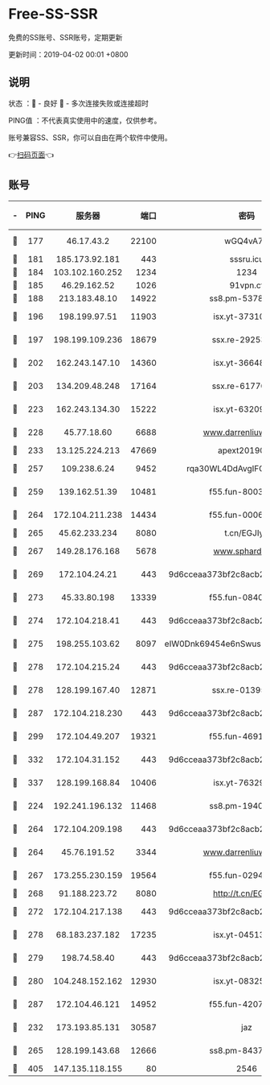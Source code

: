# Free-SS-SSR

免费的SS账号、SSR账号，定期更新

更新时间：2019-04-02 00:01 +0800

## 说明

状态     ：🙂 - 良好 🙁 - 多次连接失败或连接超时

PING值   ：不代表真实使用中的速度，仅供参考。

账号兼容SS、SSR，你可以自由在两个软件中使用。

👉[扫码页面](https://liesauer.github.io/Free-SS-SSR/)👈

## 账号

|-|PING|服务器|端口|密码|加密方式|区域|
|:----:|:----:|:-----:|-----:|:----:|:----:|:----:|
|🙂|177|46.17.43.2|22100|wGQ4vA7D|aes-256-gcm|RU|
|🙂|181|185.173.92.181|443|sssru.icu|rc4-md5|RU|
|🙂|184|103.102.160.252|1234|1234|rc4-md5|JP|
|🙂|185|46.29.162.52|1026|91vpn.cf|rc4-md5|RU|
|🙂|188|213.183.48.10|14922|ss8.pm-53780440|rc4-md5|RU|
|🙂|196|198.199.97.51|11903|isx.yt-37310797|aes-256-cfb|US|
|🙂|197|198.199.109.236|18679|ssx.re-29253059|aes-256-cfb|US|
|🙂|202|162.243.147.10|14360|isx.yt-36648150|aes-256-cfb|US|
|🙂|203|134.209.48.248|17164|ssx.re-61770990|aes-256-cfb|US|
|🙂|223|162.243.134.30|15222|isx.yt-63209256|aes-256-cfb|US|
|🙂|228|45.77.18.60|6688|www.darrenliuwei.com|aes-256-cfb|JP|
|🙂|233|13.125.224.213|47669|apext2019001|chacha20|KR|
|🙂|257|109.238.6.24|9452|rqa30WL4DdAvgIFG6Fs3znzTa|aes-256-cfb|FR|
|🙂|259|139.162.51.39|10481|f55.fun-80039996|aes-256-cfb|SG|
|🙂|264|172.104.211.238|14434|f55.fun-00068712|aes-256-cfb|US|
|🙂|265|45.62.233.234|8080|t.cn/EGJIyrl|rc4-md5|CA|
|🙂|267|149.28.176.168|5678|www.sphard.com|aes-256-cfb|SG|
|🙂|269|172.104.24.21|443|9d6cceaa373bf2c8acb22e60b6a58be6|aes-256-cfb|US|
|🙂|273|45.33.80.198|13339|f55.fun-08407406|aes-256-cfb|US|
|🙂|274|172.104.218.41|443|9d6cceaa373bf2c8acb22e60b6a58be6|aes-256-cfb|US|
|🙂|275|198.255.103.62|8097|eIW0Dnk69454e6nSwuspv9DmS201tQ0D|aes-256-cfb|US|
|🙂|278|172.104.215.24|443|9d6cceaa373bf2c8acb22e60b6a58be6|aes-256-cfb|US|
|🙂|278|128.199.167.40|12871|ssx.re-01395180|aes-256-cfb|SG|
|🙂|287|172.104.218.230|443|9d6cceaa373bf2c8acb22e60b6a58be6|aes-256-cfb|US|
|🙂|299|172.104.49.207|19321|f55.fun-46918016|aes-256-cfb|SG|
|🙂|332|172.104.31.152|443|9d6cceaa373bf2c8acb22e60b6a58be6|aes-256-cfb|US|
|🙂|337|128.199.168.84|10406|isx.yt-76329980|aes-256-cfb|SG|
|🙂|224|192.241.196.132|11468|ss8.pm-19408003|aes-256-cfb|US|
|🙂|264|172.104.209.198|443|9d6cceaa373bf2c8acb22e60b6a58be6|aes-256-cfb|US|
|🙂|264|45.76.191.52|3344|www.darrenliuwei.com|aes-256-cfb|AU|
|🙂|267|173.255.230.159|19564|f55.fun-02945742|aes-256-cfb|US|
|🙂|268|91.188.223.72|8080|http://t.cn/EGJIyrl|rc4-md5|RU|
|🙂|272|172.104.217.138|443|9d6cceaa373bf2c8acb22e60b6a58be6|aes-256-cfb|US|
|🙂|278|68.183.237.182|17235|isx.yt-04513721|aes-256-cfb|SG|
|🙂|279|198.74.58.40|443|9d6cceaa373bf2c8acb22e60b6a58be6|aes-256-cfb|US|
|🙂|280|104.248.152.162|12930|isx.yt-08325106|aes-256-cfb|SG|
|🙂|287|172.104.46.121|14952|f55.fun-42074925|aes-256-cfb|SG|
|🙁|232|173.193.85.131|30587|jaz|aes-256-cfb|US|
|🙁|265|128.199.143.68|12666|ss8.pm-84377090|aes-256-cfb|SG|
|🙁|405|147.135.118.155|80|2546|chacha20|US|
